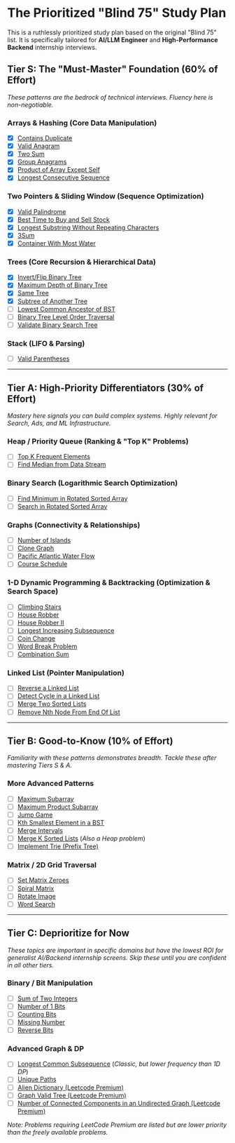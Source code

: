 # The Prioritized "Blind 75" Study Plan

This is a ruthlessly prioritized study plan based on the original "Blind 75" list. It is specifically tailored for **AI/LLM Engineer** and **High-Performance Backend** internship interviews.

## Tier S: The "Must-Master" Foundation (60% of Effort)

_These patterns are the bedrock of technical interviews. Fluency here is non-negotiable._

### **Arrays & Hashing (Core Data Manipulation)**

- [x] [Contains Duplicate](https://leetcode.com/problems/contains-duplicate/)
- [x] [Valid Anagram](https://leetcode.com/problems/valid-anagram/)
- [x] [Two Sum](https://leetcode.com/problems/two-sum/)
- [x] [Group Anagrams](https://leetcode.com/problems/group-anagrams/)
- [x] [Product of Array Except Self](https://leetcode.com/problems/product-of-array-except-self/)
- [x] [Longest Consecutive Sequence](https://leetcode.com/problems/longest-consecutive-sequence/)

### **Two Pointers & Sliding Window (Sequence Optimization)**

- [x] [Valid Palindrome](https://leetcode.com/problems/valid-palindrome/)
- [x] [Best Time to Buy and Sell Stock](https://leetcode.com/problems/best-time-to-buy-and-sell-stock/)
- [x] [Longest Substring Without Repeating Characters](https://leetcode.com/problems/longest-substring-without-repeating-characters/)
- [x] [3Sum](https://leetcode.com/problems/3sum/)
- [x] [Container With Most Water](https://leetcode.com/problems/container-with-most-water/)

### **Trees (Core Recursion & Hierarchical Data)**

- [x] [Invert/Flip Binary Tree](https://leetcode.com/problems/invert-binary-tree/)
- [x] [Maximum Depth of Binary Tree](https://leetcode.com/problems/maximum-depth-of-binary-tree/)
- [x] [Same Tree](https://leetcode.com/problems/same-tree/)
- [x] [Subtree of Another Tree](https://leetcode.com/problems/subtree-of-another-tree/)
- [ ] [Lowest Common Ancestor of BST](https://leetcode.com/problems/lowest-common-ancestor-of-a-binary-search-tree/)
- [ ] [Binary Tree Level Order Traversal](https://leetcode.com/problems/binary-tree-level-order-traversal/)
- [ ] [Validate Binary Search Tree](https://leetcode.com/problems/validate-binary-search-tree/)

### **Stack (LIFO & Parsing)**

- [ ] [Valid Parentheses](https://leetcode.com/problems/valid-parentheses/)

---

## Tier A: High-Priority Differentiators (30% of Effort)

_Mastery here signals you can build complex systems. Highly relevant for Search, Ads, and ML Infrastructure._

### **Heap / Priority Queue (Ranking & "Top K" Problems)**

- [ ] [Top K Frequent Elements](https://leetcode.com/problems/top-k-frequent-elements/)
- [ ] [Find Median from Data Stream](https://leetcode.com/problems/find-median-from-data-stream/)

### **Binary Search (Logarithmic Search Optimization)**

- [ ] [Find Minimum in Rotated Sorted Array](https://leetcode.com/problems/find-minimum-in-rotated-sorted-array/)
- [ ] [Search in Rotated Sorted Array](https://leetcode.com/problems/search-in-rotated-sorted-array/)

### **Graphs (Connectivity & Relationships)**

- [ ] [Number of Islands](https://leetcode.com/problems/number-of-islands/)
- [ ] [Clone Graph](https://leetcode.com/problems/clone-graph/)
- [ ] [Pacific Atlantic Water Flow](https://leetcode.com/problems/pacific-atlantic-water-flow/)
- [ ] [Course Schedule](https://leetcode.com/problems/course-schedule/)

### **1-D Dynamic Programming & Backtracking (Optimization & Search Space)**

- [ ] [Climbing Stairs](https://leetcode.com/problems/climbing-stairs/)
- [ ] [House Robber](https://leetcode.com/problems/house-robber/)
- [ ] [House Robber II](https://leetcode.com/problems/house-robber-ii/)
- [ ] [Longest Increasing Subsequence](https://leetcode.com/problems/longest-increasing-subsequence/)
- [ ] [Coin Change](https://leetcode.com/problems/coin-change/)
- [ ] [Word Break Problem](https://leetcode.com/problems/word-break/)
- [ ] [Combination Sum](https://leetcode.com/problems/combination-sum-iv/)

### **Linked List (Pointer Manipulation)**

- [ ] [Reverse a Linked List](https://leetcode.com/problems/reverse-linked-list/)
- [ ] [Detect Cycle in a Linked List](https://leetcode.com/problems/linked-list-cycle/)
- [ ] [Merge Two Sorted Lists](https://leetcode.com/problems/merge-two-sorted-lists/)
- [ ] [Remove Nth Node From End Of List](https://leetcode.com/problems/remove-nth-node-from-end-of-list/)

---

## Tier B: Good-to-Know (10% of Effort)

_Familiarity with these patterns demonstrates breadth. Tackle these after mastering Tiers S & A._

### **More Advanced Patterns**

- [ ] [Maximum Subarray](https://leetcode.com/problems/maximum-subarray/)
- [ ] [Maximum Product Subarray](https://leetcode.com/problems/maximum-product-subarray/)
- [ ] [Jump Game](https://leetcode.com/problems/jump-game/)
- [ ] [Kth Smallest Element in a BST](https://leetcode.com/problems/kth-smallest-element-in-a-bst/)
- [ ] [Merge Intervals](https://leetcode.com/problems/merge-intervals/)
- [ ] [Merge K Sorted Lists](https://leetcode.com/problems/merge-k-sorted-lists/) (_Also a Heap problem_)
- [ ] [Implement Trie (Prefix Tree)](https://leetcode.com/problems/implement-trie-prefix-tree/)

### **Matrix / 2D Grid Traversal**

- [ ] [Set Matrix Zeroes](https://leetcode.com/problems/set-matrix-zeroes/)
- [ ] [Spiral Matrix](https://leetcode.com/problems/spiral-matrix/)
- [ ] [Rotate Image](https://leetcode.com/problems/rotate-image/)
- [ ] [Word Search](https://leetcode.com/problems/word-search/)

---

## Tier C: Deprioritize for Now

_These topics are important in specific domains but have the lowest ROI for generalist AI/Backend internship screens. Skip these until you are confident in all other tiers._

### **Binary / Bit Manipulation**

- [ ] [Sum of Two Integers](https://leetcode.com/problems/sum-of-two-integers/)
- [ ] [Number of 1 Bits](https://leetcode.com/problems/number-of-1-bits/)
- [ ] [Counting Bits](https://leetcode.com/problems/counting-bits/)
- [ ] [Missing Number](https://leetcode.com/problems/missing-number/)
- [ ] [Reverse Bits](https://leetcode.com/problems/reverse-bits/)

### **Advanced Graph & DP**

- [ ] [Longest Common Subsequence](https://leetcode.com/problems/longest-common-subsequence/) (_Classic, but lower frequency than 1D DP_)
- [ ] [Unique Paths](https://leetcode.com/problems/unique-paths/)
- [ ] [Alien Dictionary (Leetcode Premium)](https://leetcode.com/problems/alien-dictionary/)
- [ ] [Graph Valid Tree (Leetcode Premium)](https://leetcode.com/problems/graph-valid-tree/)
- [ ] [Number of Connected Components in an Undirected Graph (Leetcode Premium)](https://leetcode.com/problems/number-of-connected-components-in-an-undirected-graph/)

_Note: Problems requiring LeetCode Premium are listed but are lower priority than the freely available problems._
